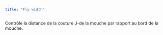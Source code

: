 ```yaml
---
title: "Fly width"
---
```


Contrôle la distance de la couture J-de la mouche par rapport au bord de la mouche.




